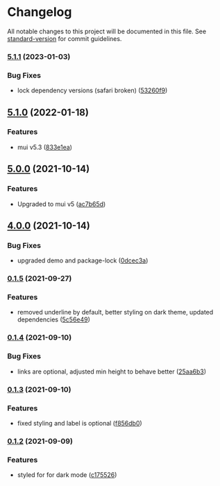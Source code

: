 # Changelog

All notable changes to this project will be documented in this file. See [standard-version](https://github.com/conventional-changelog/standard-version) for commit guidelines.

### [5.1.1](https://github.com/claytonfbell/material-ui-markdown-rich-editor/compare/v5.1.0...v5.1.1) (2023-01-03)


### Bug Fixes

* lock dependency versions (safari broken) ([53260f9](https://github.com/claytonfbell/material-ui-markdown-rich-editor/commit/53260f9445edc4de481f54d30e08ec5cd1d720d8))

## [5.1.0](https://github.com/claytonfbell/material-ui-markdown-rich-editor/compare/v5.0.0...v5.1.0) (2022-01-18)


### Features

* mui v5.3 ([833e1ea](https://github.com/claytonfbell/material-ui-markdown-rich-editor/commit/833e1ea7f60b173ddebb6df68f94ebf077c656d8))

## [5.0.0](https://github.com/claytonfbell/material-ui-markdown-rich-editor/compare/v4.0.0...v5.0.0) (2021-10-14)


### Features

* Upgraded to mui v5 ([ac7b65d](https://github.com/claytonfbell/material-ui-markdown-rich-editor/commit/ac7b65d22cf982c85dc413a8ad76d9955c12711b))

## [4.0.0](https://github.com/claytonfbell/material-ui-markdown-rich-editor/compare/v0.1.5...v4.0.0) (2021-10-14)


### Bug Fixes

* upgraded demo and package-lock ([0dcec3a](https://github.com/claytonfbell/material-ui-markdown-rich-editor/commit/0dcec3ac833a9eaa6a583b113fdb99b2fd8ad174))

### [0.1.5](https://github.com/claytonfbell/material-ui-markdown-rich-editor/compare/v0.1.4...v0.1.5) (2021-09-27)


### Features

* removed underline by default, better styling on dark theme, updated dependencies ([5c56e49](https://github.com/claytonfbell/material-ui-markdown-rich-editor/commit/5c56e493707b762d12a56a9af79ea241dd688a05))

### [0.1.4](https://github.com/claytonfbell/material-ui-markdown-rich-editor/compare/v0.1.3...v0.1.4) (2021-09-10)


### Bug Fixes

* links are optional, adjusted min height to behave better ([25aa6b3](https://github.com/claytonfbell/material-ui-markdown-rich-editor/commit/25aa6b351431872b0c92cd2ddc5086267bbf8e13))

### [0.1.3](https://github.com/claytonfbell/material-ui-markdown-rich-editor/compare/v0.1.2...v0.1.3) (2021-09-10)


### Features

* fixed styling and label is optional ([f856db0](https://github.com/claytonfbell/material-ui-markdown-rich-editor/commit/f856db0a72fbb4cc656baca5b77fd05781c3e2d5))

### [0.1.2](https://github.com/claytonfbell/material-ui-markdown-rich-editor/compare/v0.1.1...v0.1.2) (2021-09-09)


### Features

* styled for for dark mode ([c175526](https://github.com/claytonfbell/material-ui-markdown-rich-editor/commit/c175526070f286ee9316d026651e49b75e0d2bce))

